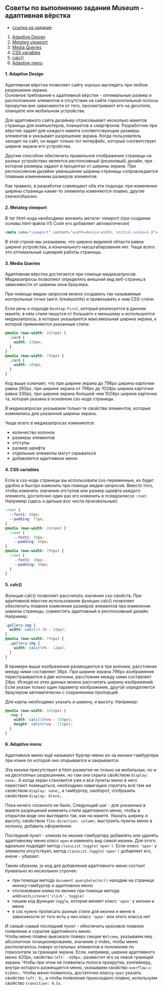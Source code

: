 ## Советы по выполнению задания Museum - адаптивная вёрстка
- [ссылка на задание](museum-adaptive.md)

1. [Adaptive Design](#1-adaptive-design)
2. [Metateg viewport](#2-metateg-viewport)
3. [Media Queries](#3-media-queries)
4. [CSS variables](#4-css-variables)
5. [calc()](#5-calc)
6. [Adaptive menu](#6-adaptive-menu)

#### 1. Adaptive Design
Адаптивная вёрстка позволяет сайту хорошо выглядеть при любом разрешении экрана.  
Основное требование к адаптивной вёрстке - оптимальные размер и расположение элементов и отсутствие на сайте горизонтальной полосы прокрутки вне зависимости от того, просмотривают его на десктопе, планшете или мобильном устройстве.  

Для адаптивного сайта дизайнер отрисовывает несколько макетов страницы для компьютеров, планшетов и смартфонов. Разработчик при вёрстке задаёт для каждого макета соответствующие размеры элементов и указывает разрешение экрана. Когда пользователь заходит на сайт, он видит только тот интерфейс, который соответствует ширине экрана его устройства.

Другим способом обеспечить правильное отображение страницы на разных устройствах является респонсивный (резиновый) дизайн, при котором размеры задают в процентах от ширины экрана. При респонсивном дизайне уменьшении ширины страницы сопровождается плавным изменением размеров элементов.

Как правило, в разработке совмещают оба эти подхода: при изменении ширины страницы какие-то элементы изменяются плавно, другие скачкообразно.

#### 2. Metateg viewport

В тег <head> html-кода необходимо вложить метатег viewport (при создании основы html-файла VS Code его добавляет автоматически)
```html
<meta name="viewport" content="width=device-width, initial-scale=1.0">
```

В этой строке мы указываем, что ширина видимой области равна ширине устройства, а изначального масштабирования нет. Чаще всего это оптимальный сценарий работы страницы.

#### 3. Media Queries
Адаптивная вёрстка достигается при помощи медиазапросов. Медиазапросы позволяют определять внешний вид веб-страниц в зависимости от ширины окна браузера. 

При помощи медиа-запросов можно создавать так называемые контрольные точки (англ. breakpoints) и привязывать к ним CSS-стили.

Если речь о подходе `Desktop-First`, который реализуется в данном макете, в нём стили пишутся от большего к меньшему и используются медиазапросы, в которых указывается максимальная ширина экрана, к которой применяются указанные стили:

```css
@media (max-width: 1024px) {
  .card {
    width: 330px;
  }
}
@media (max-width: 796px) {
  .card {
    width: 280px;
  }
}
```

Код выше означает, что при ширине экрана до 796px ширина карточки равна 280рх, при ширине экрана от 796px до 1024рх ширина карточки равна 330рх, при ширине экрана большей чем 1024рх ширина карточки та, которая указана в основном css-коде страницы.

В медиазапросах указываем только те свойства элементов, которые изменились для указанной ширины экрана.

Чаще всего в медиазапросах изменяются:
- количество колонок
- размеры элементов
- отступы
- размер шрифта
- отдельные элементы могут скрываться
- добавляется адаптивное меню

#### 4. CSS variables
Если в css-коде страницы вы использовали css-переменные, их будет удобно и быстро изменить при помощи медиа-запросов. Вместо того, чтобы изменять значения отступов или размер шрифта каждого элемента, достаточно один раз его изменить в псевдоклассе `:root`.  
Например (здесь и дальше все числа произвольные):

```css
:root {
  --font1: 80px;
  --padding: 75px;
}
@media (max-width: 1024px) {
  :root {
    --font1: 50px;
    --padding: 60px;
}
@media (max-width: 796px) {
  :root {
    --font1: 40px;
    --padding: 40px;
  }
}
```

#### 5. calc()

Функция calc() позволяет рассчитать значения css-свойств. При адаптивной вёрстке использование функции calc() позволяет обеспечить плавное изменение размеров элементов при изменении ширины страницы, совместить адаптивный и респонсивный дизайн.  
Например:

```css
.gallery-img {
  width: calc(33.3% - 24px);
}
@media (max-width: 796px) {
  .gallery-img {
    width: calc(50% - 12px);
  }
}
```

В примере выше изображения размещаются в три колонки, расстояние между ними составляет 36рх. При ширине экрана 796рх изображения перестраиваются в две колонки, расстояние между ними составляет 24рх. Исходя из этих данных можно рассчитать ширину изображений. Если указан только один параметр изображения, другой определяется браузером автоматически с сохранением пропорций.  

Для карты необходимо указать и ширину, и высоту. Например:

```css
@media (max-width: 1024px) {
  .map {
    width: calc(100vw - 330px);
    height: calc(65vw - 212px);
  }
}
```

#### 6. Adaptive menu

Адаптивное меню ещё называют бургер-меню из-за иконки-гамбургера при клике по которой оно открывается и закрывается.

Эта иконка присутствует в html-разметке не только на мобильных, но и на десктопных разрешениях, но там она скрыта свойством `display: none;`. А когда экран становится уже и все пункты меню в него перестают помещаться, необходимо навигацию спрятать всё тем же свойством `display: none;`, а гамбургер, наоборот, отобразить свойством `display: block;`.

Пока ничего сложного не было. Следующий шаг - для указанных в макете разрешений изменить стили адаптивного меню, чтобы в открытом виде оно выглядело так, как на макете. Указать ширину и высоту, свойством `flex-direction: column;` выстроить пункты меню в колонку, добавить оформление.

Последний пункт - кликом по иконке-гамбургеру добавлять или удалять адаптивному меню класс `open` и изменять вид самой иконки. Для этого идеально подойдёт метод `classList.toggle('open')`. Если класс `'open'` у элемента отсутствует, метод `classList.toggle('open')` добавляет его, иначе - убирает.  

Таким образом, js-код для добавления адаптивного меню состоит буквально из нескольких строчек:  
- при помощи метода `document.querySelector()` находим на странице иконку-гамбургер и адаптивное меню
- отслеживаем клики по иконке при помощи метода `addEventListener('click', toggle)`
- пишем код функции `toggle`, которая меняет класс `'open'` у иконки и меню
- в css нужно прописать разные стили для иконки и меню в зависимости от того есть у них класс `'open'` или этого класса нет

И самый-самый последний пункт - обеспечить красивое плавное появление и скрытие адаптивного меню.  
Чтобы меню плавно выезжало поверх секции `Welcome`, указываем ему абсолютное позиционирование, значение z-index, чтобы меню располагалось поверх остальных элементов и положение по горизонтали за границей экрана. Если, например, ширина адаптивного меню 420рх, свойство `left: -420px;` разместит его за левой границей экрана. Чтобы при этом не появилась полоса прокрутки, контейнеру, внутри которого размещается меню, указываем свойство `overflow-x: hidden;`. Чтобы меню появилось, достаточно классу `open` указать свойство `left: 0;`, а чтобы появление происходило плавно, используем свойство `transition: 0.5s`.